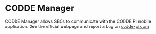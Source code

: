 # CODDE Manager

CODDE Manager allows SBCs to communicate with the CODDE Pi mobile application.
See the official webpage and report a bug on [codde-pi.com](https://codde-pi.com/documentation)